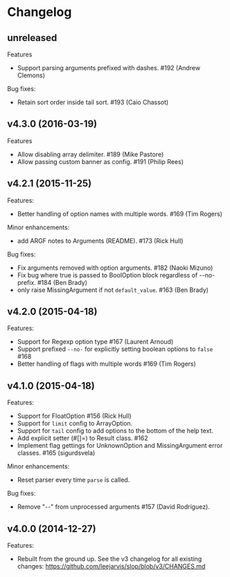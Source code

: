 Changelog
=========

unreleased
----------

Features
  * Support parsing arguments prefixed with dashes. #192 (Andrew Clemons)

Bug fixes:
  * Retain sort order inside tail sort. #193 (Caio Chassot)

v4.3.0 (2016-03-19)
-------------------

Features
  * Allow disabling array delimiter. #189 (Mike Pastore)
  * Allow passing custom banner as config. #191 (Philip Rees)

v4.2.1 (2015-11-25)
-------------------

Features:
  * Better handling of option names with multiple words. #169 (Tim Rogers)

Minor enhancements:
  * add ARGF notes to Arguments (README). #173 (Rick Hull)

Bug fixes:
  * Fix arguments removed with option arguments. #182 (Naoki Mizuno)
  * Fix bug where true is passed to BoolOption block regardless
    of --no- prefix. #184 (Ben Brady)
  * only raise MissingArgument if not `default_value`. #163 (Ben Brady)

v4.2.0 (2015-04-18)
-------------------

Features:
  * Support for Regexp option type #167 (Laurent Arnoud)
  * Support prefixed `--no-` for explicitly setting boolean options
    to `false` #168
  * Better handling of flags with multiple words #169 (Tim Rogers)

v4.1.0 (2015-04-18)
-------------------

Features:
  * Support for FloatOption #156 (Rick Hull)
  * Support for `limit` config to ArrayOption.
  * Support for `tail` config to add options to the bottom of
    the help text.
  * Add explicit setter (#[]=) to Result class. #162
  * Implement flag gettings for UnknownOption and MissingArgument
    error classes. #165 (sigurdsvela)

Minor enhancements:
  * Reset parser every time `parse` is called.

Bug fixes:
  * Remove "--" from unprocessed arguments #157 (David Rodríguez).

v4.0.0 (2014-12-27)
-------------------

Features:
  * Rebuilt from the ground up. See the v3 changelog for all existing
    changes: https://github.com/leejarvis/slop/blob/v3/CHANGES.md
